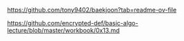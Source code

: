 https://github.com/tony9402/baekjoon?tab=readme-ov-file

https://github.com/encrypted-def/basic-algo-lecture/blob/master/workbook/0x13.md
